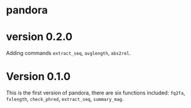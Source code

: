 # pandora

# version 0.2.0
Adding commands `extract_seq`, `avglength`, `abs2rel`.

# Version 0.1.0
This is the first version of pandora, there are six functions included:
`fq2fa`, `fxlength`, `check_phred`, `extract_seq`, `summary_mag`.
